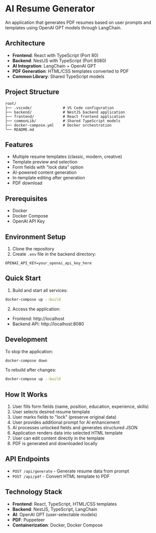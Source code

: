 # AI Resume Generator

An application that generates PDF resumes based on user prompts and templates using OpenAI GPT models through LangChain.

## Architecture

-   **Frontend**: React with TypeScript (Port 80)
-   **Backend**: NestJS with TypeScript (Port 8080)
-   **AI Integration**: LangChain + OpenAI GPT
-   **PDF Generation**: HTML/CSS templates converted to PDF
-   **Common Library**: Shared TypeScript models

## Project Structure

```
root/
├── .vscode/              # VS Code configuration
├── backend/              # NestJS backend application
├── frontend/             # React frontend application
├── commonLib/            # Shared TypeScript models
├── docker-compose.yml    # Docker orchestration
└── README.md
```

## Features

-   Multiple resume templates (classic, modern, creative)
-   Template preview and selection
-   Form fields with "lock data" option
-   AI-powered content generation
-   In-template editing after generation
-   PDF download

## Prerequisites

-   Docker
-   Docker Compose
-   OpenAI API Key

## Environment Setup

1. Clone the repository
2. Create `.env` file in the backend directory:

```env
OPENAI_API_KEY=your_openai_api_key_here
```

## Quick Start

1. Build and start all services:

```bash
docker-compose up --build
```

2. Access the application:

-   Frontend: http://localhost
-   Backend API: http://localhost:8080

## Development

To stop the application:

```bash
docker-compose down
```

To rebuild after changes:

```bash
docker-compose up --build
```

## How It Works

1. User fills form fields (name, position, education, experience, skills)
2. User selects desired resume template
3. User marks fields to "lock" (preserve original data)
4. User provides additional prompt for AI enhancement
5. AI processes unlocked fields and generates structured JSON
6. Application renders data into selected HTML template
7. User can edit content directly in the template
8. PDF is generated and downloaded locally

## API Endpoints

-   `POST /api/generate` - Generate resume data from prompt
-   `POST /api/pdf` - Convert HTML template to PDF

## Technology Stack

-   **Frontend**: React, TypeScript, HTML/CSS templates
-   **Backend**: NestJS, TypeScript, LangChain
-   **AI**: OpenAI GPT (user-selectable models)
-   **PDF**: Puppeteer
-   **Containerization**: Docker, Docker Compose
